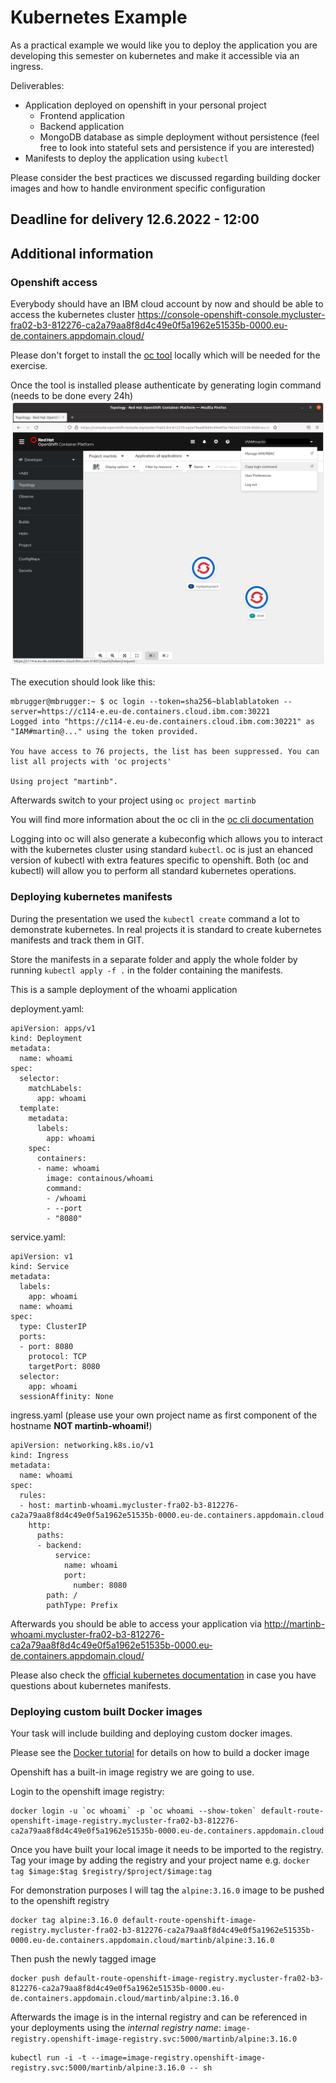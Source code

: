 # Kubernetes Example

As a practical example we would like you to deploy the application you are developing this semester on kubernetes and make it accessible via an ingress.

Deliverables:
- Application deployed on openshift in your personal project
  - Frontend application
  - Backend application
  - MongoDB database as simple deployment without persistence (feel free to look into stateful sets and persistence if you are interested)
- Manifests to deploy the application using `kubectl`


Please consider the best practices we discussed regarding building docker images and how to handle environment specific configuration

## Deadline for delivery 12.6.2022 - 12:00


## Additional information

### Openshift access

Everybody should have an IBM cloud account by now and should be able to access the kubernetes cluster https://console-openshift-console.mycluster-fra02-b3-812276-ca2a79aa8f8d4c49e0f5a1962e51535b-0000.eu-de.containers.appdomain.cloud/

Please don't forget to install the [oc tool](https://console-openshift-console.mycluster-fra02-b3-812276-ca2a79aa8f8d4c49e0f5a1962e51535b-0000.eu-de.containers.appdomain.cloud/command-line-tools) locally which will be needed for the exercise.

Once the tool is installed please authenticate by generating login command (needs to be done every 24h)
![generate login](oc-login.png)

The execution should look like this:
```
mbrugger@mbrugger:~ $ oc login --token=sha256~blablablatoken --server=https://c114-e.eu-de.containers.cloud.ibm.com:30221
Logged into "https://c114-e.eu-de.containers.cloud.ibm.com:30221" as "IAM#martin@..." using the token provided.

You have access to 76 projects, the list has been suppressed. You can list all projects with 'oc projects'

Using project "martinb".
```
Afterwards switch to your project using `oc project martinb`

You will find more information about the oc cli in the [oc cli documentation](https://docs.openshift.com/container-platform/4.10/cli_reference/openshift_cli/getting-started-cli.html)

Logging into oc will also generate a kubeconfig which allows you to interact with the kubernetes cluster using standard `kubectl`. oc is just an ehanced version of kubectl with extra features specific to openshift. Both (oc and kubectl) will allow you to perform all standard kubernetes operations.

### Deploying kubernetes manifests

During the presentation we used the `kubectl create` command a lot to demonstrate kubernetes. In real projects it is standard to create kubernetes manifests and track them in GIT.

Store the manifests in a separate folder and apply the whole folder by running `kubectl apply -f .` in the folder containing the manifests.

This is a sample deployment of the whoami application

deployment.yaml:
```
apiVersion: apps/v1
kind: Deployment
metadata:
  name: whoami
spec:
  selector:
    matchLabels:
      app: whoami
  template:
    metadata:
      labels:
        app: whoami
    spec:
      containers:
      - name: whoami
        image: containous/whoami
        command:
        - /whoami
        - --port
        - "8080"
```    
service.yaml:
```
apiVersion: v1
kind: Service
metadata:
  labels:
    app: whoami
  name: whoami
spec:
  type: ClusterIP
  ports:
  - port: 8080
    protocol: TCP
    targetPort: 8080
  selector:
    app: whoami
  sessionAffinity: None
```

ingress.yaml (please use your own project name as first component of the hostname **NOT martinb-whoami!**)
```
apiVersion: networking.k8s.io/v1
kind: Ingress
metadata:
  name: whoami
spec:
  rules:
  - host: martinb-whoami.mycluster-fra02-b3-812276-ca2a79aa8f8d4c49e0f5a1962e51535b-0000.eu-de.containers.appdomain.cloud
    http:
      paths:
      - backend:
          service:
            name: whoami
            port:
              number: 8080
        path: /
        pathType: Prefix
```

Afterwards you should be able to access your application via http://martinb-whoami.mycluster-fra02-b3-812276-ca2a79aa8f8d4c49e0f5a1962e51535b-0000.eu-de.containers.appdomain.cloud/

Please also check the [official kubernetes documentation](https://kubernetes.io/docs/home/) in case you have questions about kubernetes manifests.


### Deploying custom built Docker images

Your task will include building and deploying custom docker images.

Please see the [Docker tutorial](https://docs.docker.com/get-started/) for details on how to build a docker image

Openshift has a built-in image registry we are going to use.

Login to the openshift image registry:

```
docker login -u `oc whoami` -p `oc whoami --show-token` default-route-openshift-image-registry.mycluster-fra02-b3-812276-ca2a79aa8f8d4c49e0f5a1962e51535b-0000.eu-de.containers.appdomain.cloud
```

Once you have built your local image it needs to be imported to the registry. Tag your image by adding the registry and your project name
e.g. `docker tag $image:$tag $registry/$project/$image:tag`

For demonstration purposes I will tag the `alpine:3.16.0` image to be pushed to the openshift registry

```
docker tag alpine:3.16.0 default-route-openshift-image-registry.mycluster-fra02-b3-812276-ca2a79aa8f8d4c49e0f5a1962e51535b-0000.eu-de.containers.appdomain.cloud/martinb/alpine:3.16.0
```

Then push the newly tagged image

```
docker push default-route-openshift-image-registry.mycluster-fra02-b3-812276-ca2a79aa8f8d4c49e0f5a1962e51535b-0000.eu-de.containers.appdomain.cloud/martinb/alpine:3.16.0
```


Afterwards the image is in the internal registry and can be referenced in your deployments using the *internal registry name*: `image-registry.openshift-image-registry.svc:5000/martinb/alpine:3.16.0`
```
kubectl run -i -t --image=image-registry.openshift-image-registry.svc:5000/martinb/alpine:3.16.0 -- sh
```